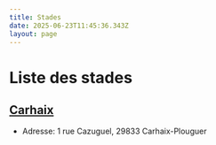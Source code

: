 ```yaml
---
title: Stades
date: 2025-06-23T11:45:36.343Z
layout: page
---
```


# Liste des stades


## [Carhaix](/stades/Carhaix/)
- Adresse: 1 rue Cazuguel, 29833 Carhaix-Plouguer



